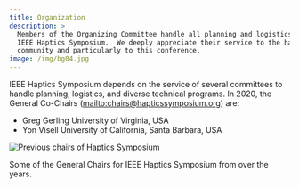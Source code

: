 ```yaml
---
title: Organization
description: >
  Members of the Organizing Committee handle all planning and logistics for the
  IEEE Haptics Symposium.  We deeply appreciate their service to the haptics
  community and particularly to this conference.
image: /img/bg04.jpg
---
```

IEEE Haptics Symposium depends on the service of several committees to handle planning, logistics, and diverse technical programs. In 2020, the General Co-Chairs (<mailto:chairs@hapticssymposium.org>) are:

* Greg Gerling   University of Virginia, USA
* Yon Visell   University of California, Santa Barbara, USA

![Previous chairs of Haptics Symposium](/img/slide-image-12-crop.jpg "Some of the General Chairs for IEEE Haptics Symposium over the years")

Some of the General Chairs for IEEE Haptics Symposium from over the years.
